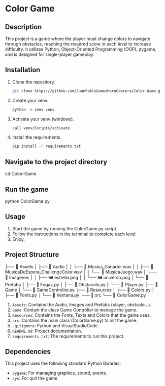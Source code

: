 # Color Game

## Description
This project is a game where the player must change colors to navigate through obstacles, reaching the required score in each level to increase difficulty. It utilizes Python, Object-Oriented Programming (OOP), pygame, and is designed for single-player gameplay.

## Installation
1. Clone the repository.
   ```bash
   git clone https://github.com/JuanPabloGomezHaroCabrera/Color-Game.git

2. Create your venv.
   ```bash
   python -m venv venv

3. Activate your venv (windows).
   ```bash
   call venv/Scripts/activate

4. Install the requirements.
   ```bash
   pip install -r requirements.txt

## Navigate to the project directory
cd Color-Game

## Run the game
python ColorGame.py

## Usage
1. Start the game by running the ColorGame.py script.
2. Follow the instructions in the terminal to complete each level.
3. Enjoy.

## Project Structure
├── 📂 Assets
│   ├── 📂 Audio
│   │   ├── 🎵 Musica_Ganador.wav
│   │   ├── 🎵 MusicaDeEspera_ChallengeColor.wav
│   │   └── 🎵 MusicaJuego.wav
│   ├── 📂 Imagenes
│   │   ├── 🖼️ estrella.png
│   │   └── 🖼️ universo.png
│   └── 📂 Prefabs
│       ├── 📄 Fugaz.py
│       ├── 📄 Obstaculo.py
│       └── 📄 Player.py
├── 📂 Game
│   └── 📄 GameController.py
├── 📂 Resources
│   ├── 📄 Colors.py
│   ├── 📄 Fonts.py
│   └── 📄 Ventana.py
└── 📂 src
    └── 📄 ColorGame.py


1. `Assets`: Contains the Audio, Images and Prefabs (player, obstacle...).
2. `Game`: Contain the class Game Controller to manage the game.
3. `Resources`: Contains the Fonts, Texts and Colors that the game uses.
4. `src`: Contains the main class (ColorGame.py) to init the game.
5. `.gitignore`: Python and VisualStudioCode.
6. `README.md`: Project documentation.
7. `requirements.txt`: The requirements to run this project.

## Dependencies
This project uses the following standard Python libraries:

* `pygame`: For managing graphics, sound, events.
* `sys`: For quit the game.
